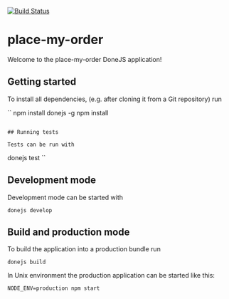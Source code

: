  [![Build Status](https://travis-ci.org/<your-username>/place-my-order.png?branch=master)](https://travis-ci.org/danielclopez0/doneJSplaceMyOrder)


# place-my-order

Welcome to the place-my-order DoneJS application!

## Getting started

To install all dependencies, (e.g. after cloning it from a Git repository) run

``
npm install donejs -g
npm install
```

## Running tests

Tests can be run with

```
donejs test
``

## Development mode

Development mode can be started with

```
donejs develop
```

## Build and production mode

To build the application into a production bundle run

```
donejs build
```

In Unix environment the production application can be started like this:

```
NODE_ENV=production npm start
```